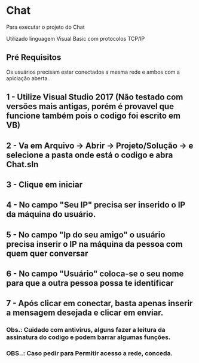 # Chat

Para executar o projeto do Chat

Utilizado linguagem Visual Basic com protocolos TCP/IP

## Pré Requisitos

Os usuários precisam estar conectados a mesma rede e ambos com a aplciação aberta.

## 1 - Utilize Visual Studio 2017 (Não testado com versões mais antigas, porém é provavel que funcione também pois o codigo foi escrito em VB)
## 2 - Va em Arquivo -> Abrir -> Projeto/Solução -> e selecione a pasta onde está o codigo e abra Chat.sln
## 3 - Clique em iniciar
## 4 - No campo "Seu IP" precisa ser inserido o IP da máquina do usuário.
## 5 - No campo "Ip do seu amigo" o usuário precisa inserir o IP na máquina da pessoa com quem quer conversar
## 6 - No campo "Usuário" coloca-se o seu nome para que a outra pessoa possa te identificar
## 7 - Após clicar em conectar, basta apenas inserir a mensagem desejada e clicar em enviar.

### Obs.: Cuidado com antivirus, alguns fazer a leitura da assinatura do codigo e podem barrar algumas funções.
### OBS..: Caso pedir para Permitir acesso a rede, conceda.
